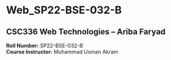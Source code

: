 # Web_SP22-BSE-032-B  
## CSC336	Web Technologies – Ariba Faryad  

**Roll Number:** SP22-BSE-032-B  
**Course Instructor:** Muhammad Usman Akram
